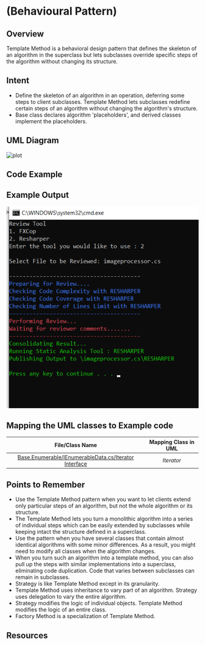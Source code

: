 # (Behavioural Pattern)

## Overview

Template Method is a behavioral design pattern that defines the skeleton of an algorithm in the superclass but lets subclasses override specific steps of the algorithm without changing its structure.

## Intent
- Define the skeleton of an algorithm in an operation, deferring some steps to client subclasses. Template Method lets subclasses redefine certain steps of an algorithm without changing the algorithm's structure.
- Base class declares algorithm 'placeholders', and derived classes implement the placeholders.

## UML Diagram
![plot](./uml.png)

## Code Example

## Example Output
![output](output.png)

## Mapping the UML classes to Example code
| **File/Class Name** | **Mapping Class in UML**  |
| :-----: | :-: |
|[Base.Enumerable/IEnumerableData.cs/Iterator Interface](./Base.Enumarable/IEnumarableData.cs)|*Iterator*|

## Points to Remember
- Use the Template Method pattern when you want to let clients extend only particular steps of an algorithm, but not the whole algorithm or its structure.
- The Template Method lets you turn a monolithic algorithm into a series of individual steps which can be easily extended by subclasses while keeping intact the structure defined in a superclass.
- Use the pattern when you have several classes that contain almost identical algorithms with some minor differences. As a result, you might need to modify all classes when the algorithm changes. 
- When you turn such an algorithm into a template method, you can also pull up the steps with similar implementations into a superclass, eliminating code duplication. Code that varies between subclasses can remain in subclasses.
- Strategy is like Template Method except in its granularity.
- Template Method uses inheritance to vary part of an algorithm. Strategy uses delegation to vary the entire algorithm.
- Strategy modifies the logic of individual objects. Template Method modifies the logic of an entire class.
- Factory Method is a specialization of Template Method.

## Resources
